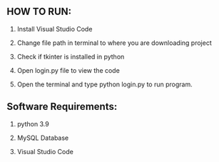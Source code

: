 
HOW TO RUN:
-----------

1. Install Visual Studio Code

2. Change file path in terminal to where you are downloading project

3. Check if tkinter is installed in python

4. Open login.py file to view the code

5. Open the terminal and type python login.py to run program.

Software Requirements:
----------------------

1. python 3.9

2. MySQL Database

3. Visual Studio Code 
